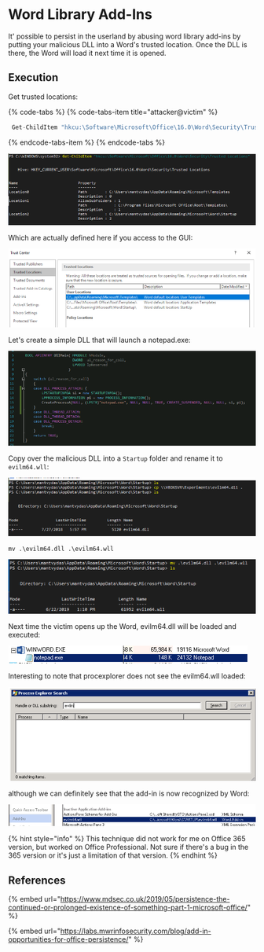 # Word Library Add-Ins

It' possible to persist in the userland by abusing word library add-ins by putting your malicious DLL into a Word's trusted location. Once the DLL is there, the Word will load it next time it is opened.

## Execution

Get trusted locations:

{% code-tabs %}
{% code-tabs-item title="attacker@victim" %}
```csharp
 Get-ChildItem "hkcu:\Software\Microsoft\Office\16.0\Word\Security\Trusted Locations"
```
{% endcode-tabs-item %}
{% endcode-tabs %}

![](../../.gitbook/assets/annotation-2019-06-22-121402.png)

Which are actually defined here if you access to the GUI:

![](../../.gitbook/assets/annotation-2019-06-22-121426.png)

Let's create a simple DLL that will launch a notepad.exe:

![](../../.gitbook/assets/annotation-2019-06-22-143558.png)

Copy over the malicious DLL into a `Startup` folder and rename it to `evilm64.wll`:

![](../../.gitbook/assets/annotation-2019-06-22-121537.png)

```text
mv .\evilm64.dll .\evilm64.wll
```

![](../../.gitbook/assets/annotation-2019-06-22-144024%20%281%29.png)

Next time the victim opens up the Word, evilm64.dll will be loaded and executed:

![](../../.gitbook/assets/annotation-2019-06-22-143432.png)

Interesting to note that procexplorer does not see the evilm64.wll loaded:

![](../../.gitbook/assets/annotation-2019-06-22-144128.png)

although we can definitely see that the add-in is now recognized by Word:

![](../../.gitbook/assets/annotation-2019-06-22-144219.png)

{% hint style="info" %}
This technique did not work for me on Office 365 version, but worked on Office Professional. Not sure if there's a bug in the 365 version or it's just a limitation of that version.
{% endhint %}

## References

{% embed url="https://www.mdsec.co.uk/2019/05/persistence-the-continued-or-prolonged-existence-of-something-part-1-microsoft-office/" %}

{% embed url="https://labs.mwrinfosecurity.com/blog/add-in-opportunities-for-office-persistence/" %}

